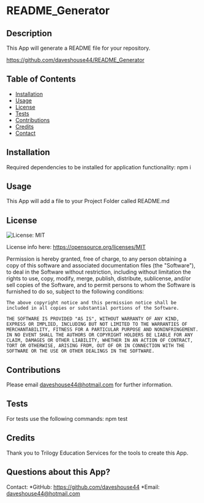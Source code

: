 # README_Generator

  ## Description
  This App will generate a README file for your repository.

  https://github.com/daveshouse44/README_Generator

  ## Table of Contents

  * [Installation](#installation)
  * [Usage](#usage)
  * [License](#license)
  * [Tests](#Tests)
  * [Contributions](#Contributions)
  * [Credits](#Credits)
  * [Contact](#Contact)
  
  ## Installation 
  Required dependencies to be installed for application functionality: npm i

  ## Usage

  This App will add a file to your Project Folder called README.md

  ## License

  ![License: MIT](https://img.shields.io/badge/License-MIT-yellow.svg)

  License info here: https://opensource.org/licenses/MIT

  Permission is hereby granted, free of charge, to any person obtaining a copy of this software and associated documentation files (the "Software"), to deal in the Software without restriction, including without limitation the rights to use, copy, modify, merge, publish, distribute, sublicense, and/or sell copies of the Software, and to permit persons to whom the Software is furnished to do so, subject to the following conditions:

    The above copyright notice and this permission notice shall be included in all copies or substantial portions of the Software.
    
    THE SOFTWARE IS PROVIDED "AS IS", WITHOUT WARRANTY OF ANY KIND, EXPRESS OR IMPLIED, INCLUDING BUT NOT LIMITED TO THE WARRANTIES OF MERCHANTABILITY, FITNESS FOR A PARTICULAR PURPOSE AND NONINFRINGEMENT. IN NO EVENT SHALL THE AUTHORS OR COPYRIGHT HOLDERS BE LIABLE FOR ANY CLAIM, DAMAGES OR OTHER LIABILITY, WHETHER IN AN ACTION OF CONTRACT, TORT OR OTHERWISE, ARISING FROM, OUT OF OR IN CONNECTION WITH THE SOFTWARE OR THE USE OR OTHER DEALINGS IN THE SOFTWARE.

  ## Contributions
  Please email daveshouse44@hotmail.com for further information.

  ## Tests
  For tests use the following commands: npm test

  ## Credits
  Thank you to Trilogy Education Services for the tools to create this App.

  ## Questions about this App?
  Contact:
  *GitHub: https://github.com/daveshouse44
  *Email: daveshouse44@hotmail.com

